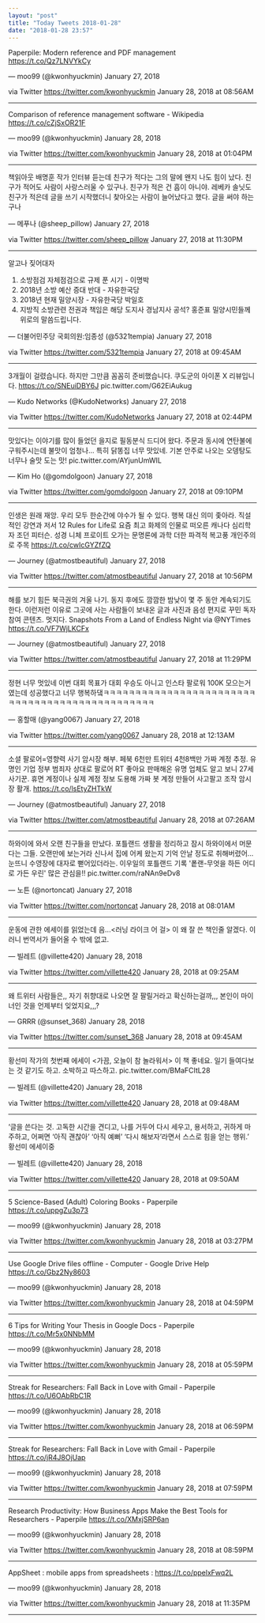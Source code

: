 ```yaml
---
layout: "post"
title: "Today Tweets 2018-01-28"
date: "2018-01-28 23:57"
---
```




Paperpile: Modern reference and PDF management https://t.co/Qz7LNVYkCy

— moo99 (@kwonhyuckmin) January 27, 2018

via Twitter https://twitter.com/kwonhyuckmin
January 28, 2018 at 08:56AM
- - - - -

Comparison of reference management software - Wikipedia https://t.co/cZjSxOR21F

— moo99 (@kwonhyuckmin) January 28, 2018

via Twitter https://twitter.com/kwonhyuckmin
January 28, 2018 at 01:04PM
- - - - -

책읽아웃 배명훈 작가 인터뷰 듣는데 친구가 적다는 그의 말에 왠지 나도 힘이 났다. 친구가 적어도 사람이 사랑스러울 수 있구나. 친구가 적은 건 흠이 아니야. 레베카 솔닛도 친구가 적은데 글을 쓰기 시작했더니 찾아오는 사람이 늘어났다고 했다. 글을 써야 하는구나

— 메푸나 (@sheep_pillow) January 27, 2018

via Twitter https://twitter.com/sheep_pillow
January 27, 2018 at 11:30PM
- - - - -

알고나 짖어대자
1. 소방점검 자체점검으로 규제 푼 시기 - 이명박
2. 2018년 소방 예산 증대 반대 - 자유한국당
3. 2018년 현재 밀양시장 - 자유한국당 박일호
4. 지방직 소방관련 전권과 책임은 해당 도지사
경남지사 공석? 홍준표
밀양시민들께 위로의 말씀드립니다.

— 더불어민주당 국회의원:임종성 (@5321tempia) January 27, 2018

via Twitter https://twitter.com/5321tempia
January 27, 2018 at 09:45AM
- - - - -

3개월이 걸렸습니다. 하지만 그만큼 꼼꼼히 준비했습니다.
쿠도군의 아이폰 X 리뷰입니다. https://t.co/SNEuiDBY6J pic.twitter.com/G62EiAukug

— Kudo Networks (@KudoNetworks) January 27, 2018

via Twitter https://twitter.com/KudoNetworks
January 27, 2018 at 02:44PM
- - - - -

맛있다는 이야기를 많이 들었던 을지로 필동분식 드디어 왔다. 주문과 동시에 연탄불에 구워주시는데 불맛이 엄청나... 특히 닭똥집 너무 맛있네. 기본 안주로 나오는 오뎅탕도 너무나 술맛 도는 맛! pic.twitter.com/AYjunUmWIL

— Kim Ho (@gomdolgoon) January 27, 2018

via Twitter https://twitter.com/gomdolgoon
January 27, 2018 at 09:10PM
- - - - -

인생은 원래 재앙. 우리 모두 한순간에 야수가 될 수 있다. 행복 대신 의미 좇아라. 직설적인 강연과 저서 12 Rules for Life로 요즘 최고 화제의 인물로 떠오른 캐나다 심리학자 조던 피터슨. 성경 니체 프로이트 오가는 문명론에 과학 더한 파격적 복고풍 개인주의로 주목 https://t.co/cwIcGYZfZQ

— Journey (@atmostbeautiful) January 27, 2018

via Twitter https://twitter.com/atmostbeautiful
January 27, 2018 at 10:56PM
- - - - -

해를 보기 힘든 북극권의 겨울 나기. 동지 후에도 깜깜한 밤낮이 몇 주 동안 계속되기도 한다. 이런저런 이유로 그곳에 사는 사람들이 보내온 글과 사진과 음성 편지로 꾸민 독자 참여 콘텐츠. 멋지다. Snapshots From a Land of Endless Night via @NYTimes https://t.co/VF7WjLKCFx

— Journey (@atmostbeautiful) January 27, 2018

via Twitter https://twitter.com/atmostbeautiful
January 27, 2018 at 11:29PM
- - - - -

정현 너무 멋있네 이번 대회 목표가 대회 우승도 아니고 인스타 팔로워 100K 모으는거였는데 성공했다고 너무 행복하댘ㅋㅋㅋㅋㅋㅋㅋㅋㅋㅋㅋㅋㅋㅋㅋㅋㅋㅋㅋㅋㅋㅋㅋㅋㅋㅋㅋㅋㅋㅋㅋㅋㅋㅋㅋㅋㅋㅋㅋㅋㅋㅋㅋㅋㅋㅋㅋ

— 홍할매 (@yang0067) January 27, 2018

via Twitter https://twitter.com/yang0067
January 28, 2018 at 12:13AM
- - - - -

소셜 팔로어=영향력 사기 암시장 해부. 페북 6천만 트위터 4천8백만 가짜 계정 추정. 유명인 기업 정부 범죄자 상대로 팔로어 RT 좋아요 판매해온 유명 업체도 알고 보니 27세 사기꾼. 휴면 계정이나 실제 계정 정보 도용해 가짜 봇 계정 만들어 사고팔고 조작 암시장 활개. https://t.co/lsEtyZHTkW

— Journey (@atmostbeautiful) January 27, 2018

via Twitter https://twitter.com/atmostbeautiful
January 28, 2018 at 07:26AM
- - - - -

하와이에 와서 오랜 친구들을 만났다. 포틀랜드 생활을 정리하고 잠시 하와이에서 머문다는 그들. 오랜만에 보는거라 신나서 집에 어케 왔는지 기억 안날 정도로 취해버렸어... 눈뜨니 수영장에 대자로 뻗어있더라는. 이우일의 포틀랜드 기록 '퐅랜-무엇을 하든 어디로 가든 우린' 많은 관심을!! pic.twitter.com/raNAn9eDv8

— 노튼 (@nortoncat) January 27, 2018

via Twitter https://twitter.com/nortoncat
January 28, 2018 at 08:01AM
- - - - -

운동에 관한 에세이를 읽었는데 음...<러닝 라이크 어 걸> 이 왜 잘 쓴 책인줄 알겠다. 이러니 번역서가 들어올 수 밖에 없고.

— 빌레트 (@villette420) January 28, 2018

via Twitter https://twitter.com/villette420
January 28, 2018 at 09:25AM
- - - - -

왜 트위터 사람들은,, 자기 취향대로 나오면 잘 팔릴거라고 확신하는걸까,,, 본인이 마이너인 것을 언제부터 잊었지요,,,?

— GRRR (@sunset_368) January 28, 2018

via Twitter https://twitter.com/sunset_368
January 28, 2018 at 09:45AM
- - - - -

황선미 작가의 첫번째 에세이 <가끔, 오늘이 참 놀라워서> 이 책 좋네요. 일기 들여다보는 것 같기도 하고. 소박하고 따스하고. pic.twitter.com/BMaFCItL28

— 빌레트 (@villette420) January 28, 2018

via Twitter https://twitter.com/villette420
January 28, 2018 at 09:48AM
- - - - -

‘글을 쓴다는 것.
고독한 시간을 견디고, 나를 거두어 다시 세우고, 용서하고, 귀하게 마주하고, 어쩌면 ‘아직 괜찮아’ ‘아직 예뻐’ ‘다시 해보자’라면서 스스로 힘을 얻는 행위.’ 황선미 에세이중

— 빌레트 (@villette420) January 28, 2018

via Twitter https://twitter.com/villette420
January 28, 2018 at 09:50AM
- - - - -

5 Science-Based (Adult) Coloring Books - Paperpile https://t.co/uppgZu3p73

— moo99 (@kwonhyuckmin) January 28, 2018

via Twitter https://twitter.com/kwonhyuckmin
January 28, 2018 at 03:27PM
- - - - -

Use Google Drive files offline - Computer - Google Drive Help https://t.co/Gbz2Ny8603

— moo99 (@kwonhyuckmin) January 28, 2018

via Twitter https://twitter.com/kwonhyuckmin
January 28, 2018 at 04:59PM
- - - - -

6 Tips for Writing Your Thesis in Google Docs - Paperpile https://t.co/Mr5x0NNbMM

— moo99 (@kwonhyuckmin) January 28, 2018

via Twitter https://twitter.com/kwonhyuckmin
January 28, 2018 at 05:59PM
- - - - -

Streak for Researchers: Fall Back in Love with Gmail - Paperpile https://t.co/U6OAbRbC1R

— moo99 (@kwonhyuckmin) January 28, 2018

via Twitter https://twitter.com/kwonhyuckmin
January 28, 2018 at 06:59PM
- - - - -

Streak for Researchers: Fall Back in Love with Gmail - Paperpile https://t.co/jR4J8OjUap

— moo99 (@kwonhyuckmin) January 28, 2018

via Twitter https://twitter.com/kwonhyuckmin
January 28, 2018 at 07:59PM
- - - - -

Research Productivity: How Business Apps Make the Best Tools for Researchers - Paperpile https://t.co/XMxjSRP6an

— moo99 (@kwonhyuckmin) January 28, 2018

via Twitter https://twitter.com/kwonhyuckmin
January 28, 2018 at 08:59PM
- - - - -

AppSheet : mobile apps from spreadsheets : https://t.co/ppelxFwq2L

— moo99 (@kwonhyuckmin) January 28, 2018

via Twitter https://twitter.com/kwonhyuckmin
January 28, 2018 at 11:35PM
- - - - -
